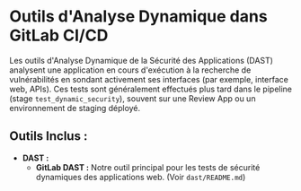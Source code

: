 # Outils d'Analyse Dynamique dans GitLab CI/CD

Les outils d'Analyse Dynamique de la Sécurité des Applications (DAST) analysent une application en cours d'exécution à la recherche de vulnérabilités en sondant activement ses interfaces (par exemple, interface web, APIs). Ces tests sont généralement effectués plus tard dans le pipeline (stage `test_dynamic_security`), souvent sur une Review App ou un environnement de staging déployé.

## Outils Inclus :

* **DAST :**
    * **GitLab DAST :** Notre outil principal pour les tests de sécurité dynamiques des applications web. (Voir `dast/README.md`)
